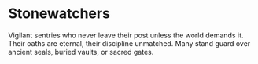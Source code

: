 # Stonewatchers


Vigilant sentries who never leave their post unless the world demands it. Their oaths are eternal, their discipline unmatched. Many stand guard over ancient seals, buried vaults, or sacred gates.
